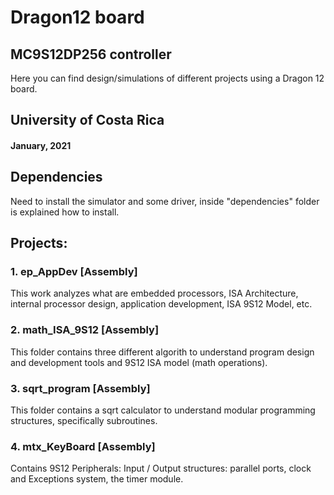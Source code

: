 # Dragon12 board 
## MC9S12DP256 controller

Here you can find design/simulations of different 
projects using a Dragon 12 board.

## University of Costa Rica
#### January, 2021

## Dependencies
Need to install the simulator and some driver, inside "dependencies" folder is explained how to install.

## Projects:

### 1. ep_AppDev [Assembly]
This work analyzes what are embedded processors, 
ISA Architecture, internal processor design, 
application development, ISA 9S12 Model, etc.

### 2. math_ISA_9S12 [Assembly]
This folder contains three different algorith to understand 
program design and development tools and 9S12 ISA model (math operations).

### 3. sqrt_program [Assembly]
This folder contains a sqrt calculator to understand 
modular programming structures, specifically subroutines.

### 4. mtx_KeyBoard [Assembly]
Contains 9S12 Peripherals: Input / Output structures: parallel ports,
clock and Exceptions system, the timer module. 
